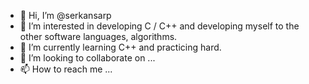 - 👋 Hi, I’m @serkansarp
- 👀 I’m interested in developing C / C++ and developing myself to the other software languages, algorithms.
- 🌱 I’m currently learning C++ and practicing hard.
- 💞️ I’m looking to collaborate on ...
- 📫 How to reach me ...

<!---
serkansarp/serkansarp is a ✨ special ✨ repository because its `README.md` (this file) appears on your GitHub profile.
You can click the Preview link to take a look at your changes.
--->
